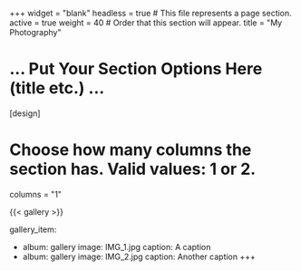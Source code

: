 +++
widget = "blank"
headless = true  # This file represents a page section.
active = true
weight = 40  # Order that this section will appear.
title = "My Photography"

# ... Put Your Section Options Here (title etc.) ...

[design]
  # Choose how many columns the section has. Valid values: 1 or 2.
  columns = "1"

{{< gallery >}}

gallery_item:
 - album: gallery
   image: IMG_1.jpg
   caption: A caption
 - album: gallery
   image: IMG_2.jpg
   caption: Another caption
+++
